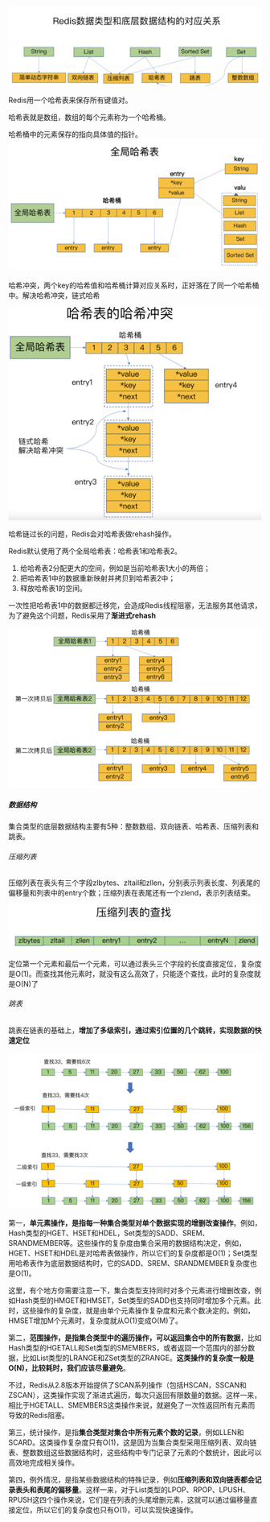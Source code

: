 <img src=".assets/image-20210822085211504.png" alt="image-20210822085211504" style="zoom:50%;" />

Redis用一个哈希表来保存所有键值对。

哈希表就是数组，数组的每个元素称为一个哈希桶。

哈希桶中的元素保存的指向具体值的指针。
<img src=".assets/image-20210822150140376.png" alt="image-20210822150140376" style="zoom:50%;" />

哈希冲突，两个key的哈希值和哈希桶计算对应关系时，正好落在了同一个哈希桶中。解决哈希冲突，链式哈希

<img src=".assets/image-20210822224520423.png" alt="image-20210822224520423" style="zoom:50%;" />

哈希链过长的问题，Redis会对哈希表做rehash操作。

Redis默认使用了两个全局哈希表：哈希表1和哈希表2。

1. 给哈希表2分配更大的空间，例如是当前哈希表1大小的两倍；
2. 把哈希表1中的数据重新映射并拷贝到哈希表2中；
3. 释放哈希表1的空间。

一次性把哈希表1中的数据都迁移完，会造成Redis线程阻塞，无法服务其他请求，为了避免这个问题，Redis采用了**渐进式rehash**

<img src=".assets/image-20210822225314723.png" alt="image-20210822225314723" style="zoom:50%;" />



##### 数据结构

集合类型的底层数据结构主要有5种：整数数组、双向链表、哈希表、压缩列表和跳表。

###### 压缩列表

压缩列表在表头有三个字段zlbytes、zltail和zllen，分别表示列表长度、列表尾的偏移量和列表中的entry个数；压缩列表在表尾还有一个zlend，表示列表结束。

<img src=".assets/image-20210823094053771.png" alt="image-20210823094053771" style="zoom:50%;" />

定位第一个元素和最后一个元素，可以通过表头三个字段的长度直接定位，复杂度是O(1)。而查找其他元素时，就没有这么高效了，只能逐个查找，此时的复杂度就是O(N)了

###### 跳表

跳表在链表的基础上，**增加了多级索引，通过索引位置的几个跳转，实现数据的快速定位**

<img src=".assets/image-20210823095102486.png" alt="image-20210823095102486" style="zoom:50%;" />

第一，**单元素操作，是指每一种集合类型对单个数据实现的增删改查操作**。例如，Hash类型的HGET、HSET和HDEL，Set类型的SADD、SREM、SRANDMEMBER等。这些操作的复杂度由集合采用的数据结构决定，例如，HGET、HSET和HDEL是对哈希表做操作，所以它们的复杂度都是O(1)；Set类型用哈希表作为底层数据结构时，它的SADD、SREM、SRANDMEMBER复杂度也是O(1)。

这里，有个地方你需要注意一下，集合类型支持同时对多个元素进行增删改查，例如Hash类型的HMGET和HMSET，Set类型的SADD也支持同时增加多个元素。此时，这些操作的复杂度，就是由单个元素操作复杂度和元素个数决定的。例如，HMSET增加M个元素时，复杂度就从O(1)变成O(M)了。

第二，**范围操作，是指集合类型中的遍历操作，可以返回集合中的所有数据**，比如Hash类型的HGETALL和Set类型的SMEMBERS，或者返回一个范围内的部分数据，比如List类型的LRANGE和ZSet类型的ZRANGE。**这类操作的复杂度一般是O(N)，比较耗时，我们应该尽量避免**。

不过，Redis从2.8版本开始提供了SCAN系列操作（包括HSCAN，SSCAN和ZSCAN），这类操作实现了渐进式遍历，每次只返回有限数量的数据。这样一来，相比于HGETALL、SMEMBERS这类操作来说，就避免了一次性返回所有元素而导致的Redis阻塞。

第三，统计操作，是指**集合类型对集合中所有元素个数的记录**，例如LLEN和SCARD。这类操作复杂度只有O(1)，这是因为当集合类型采用压缩列表、双向链表、整数数组这些数据结构时，这些结构中专门记录了元素的个数统计，因此可以高效地完成相关操作。

第四，例外情况，是指某些数据结构的特殊记录，例如**压缩列表和双向链表都会记录表头和表尾的偏移量**。这样一来，对于List类型的LPOP、RPOP、LPUSH、RPUSH这四个操作来说，它们是在列表的头尾增删元素，这就可以通过偏移量直接定位，所以它们的复杂度也只有O(1)，可以实现快速操作。
